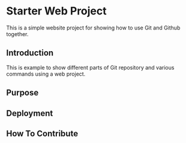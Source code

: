 # Starter Web Project

This is a simple website project for
showing how to use Git and Github together.

## Introduction

This is example to show different parts 
of Git repository and various commands
using a web project.

## Purpose

## Deployment

## How To Contribute